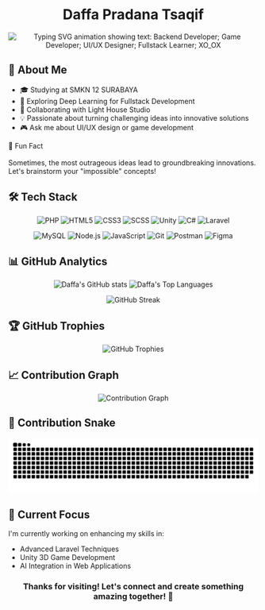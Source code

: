 <h1 align="center">Daffa Pradana Tsaqif</h1>

<p align="center">
  <!-- Uncomment and update these links to include your portfolio, LinkedIn, and Twitter profiles -->
  <!-- <a href="https://your-portfolio-url.com"><img src="https://img.shields.io/badge/Portfolio-FF5722?style=for-the-badge&logo=todoist&logoColor=white" alt="Portfolio"></a>
  <a href="https://www.linkedin.com/in/your-linkedin/"><img src="https://img.shields.io/badge/LinkedIn-0077B5?style=for-the-badge&logo=linkedin&logoColor=white" alt="LinkedIn"></a>
  <a href="https://twitter.com/your-twitter"><img src="https://img.shields.io/badge/Twitter-1DA1F2?style=for-the-badge&logo=twitter&logoColor=white" alt="Twitter"></a> -->
</p>

<p align="center">
  <img src="https://readme-typing-svg.herokuapp.com?font=Fira+Code&weight=500&size=28&duration=4000&pause=1500&color=DFD3C3&center=true&vCenter=true&width=600&lines=Backend+Developer;Game+Developer;UI%2FUX+Designer;Fullstack+Learner;XO_OX" alt="Typing SVG animation showing text: Backend Developer; Game Developer; UI/UX Designer; Fullstack Learner; XO_OX" />
</p>

## 🚀 About Me

- 🎓 Studying at SMKN 12 SURABAYA
- 🌱 Exploring Deep Learning for Fullstack Development
- 👯 Collaborating with Light House Studio
- 💡 Passionate about turning challenging ideas into innovative solutions
- 🎮 Ask me about UI/UX design or game development

<summary>🌟 Fun Fact</summary>
<br>
Sometimes, the most outrageous ideas lead to groundbreaking innovations. Let's brainstorm your "impossible" concepts!

## 🛠️ Tech Stack
<p align="center">
  <img src="https://img.shields.io/badge/PHP-777BB4?style=for-the-badge&logo=php&logoColor=white" alt="PHP">
  <img src="https://img.shields.io/badge/HTML5-E34F26?style=for-the-badge&logo=html5&logoColor=white" alt="HTML5">
  <img src="https://img.shields.io/badge/CSS3-1572B6?style=for-the-badge&logo=css3&logoColor=white" alt="CSS3">
  <img src="https://img.shields.io/badge/Sass-CC6699?style=for-the-badge&logo=sass&logoColor=white" alt="SCSS">
  <img src="https://img.shields.io/badge/Unity-100000?style=for-the-badge&logo=unity&logoColor=white" alt="Unity">
  <img src="https://img.shields.io/badge/C%23-239120?style=for-the-badge&logo=c-sharp&logoColor=white" alt="C#">
  <img src="https://img.shields.io/badge/Laravel-FF2D20?style=for-the-badge&logo=laravel&logoColor=white" alt="Laravel">
</p>
<p align="center">
  <img src="https://img.shields.io/badge/MySQL-00000F?style=for-the-badge&logo=mysql&logoColor=white" alt="MySQL">
  <img src="https://img.shields.io/badge/Node.js-339933?style=for-the-badge&logo=nodedotjs&logoColor=white" alt="Node.js">
  <img src="https://img.shields.io/badge/JavaScript-F7DF1E?style=for-the-badge&logo=javascript&logoColor=black" alt="JavaScript">
  <img src="https://img.shields.io/badge/Git-F05032?style=for-the-badge&logo=git&logoColor=white" alt="Git">
  <img src="https://img.shields.io/badge/Postman-FF6C37?style=for-the-badge&logo=Postman&logoColor=white" alt="Postman">
  <img src="https://img.shields.io/badge/Figma-F24E1E?style=for-the-badge&logo=figma&logoColor=white" alt="Figma">
</p>

## 📊 GitHub Analytics
<p align="center">
  <img height="180em" src="https://github-readme-stats.vercel.app/api?username=daffapradanat&show_icons=true&theme=radical" alt="Daffa's GitHub stats"/>
  <img height="180em" src="https://github-readme-stats.vercel.app/api/top-langs/?username=daffapradanat&layout=compact&theme=radical" alt="Daffa's Top Languages"/>
</p>
<p align="center">
  <img src="https://github-readme-streak-stats.herokuapp.com/?user=daffapradanat&theme=radical" alt="GitHub Streak"/>
</p>

## 🏆 GitHub Trophies
<p align="center">
  <img src="https://github-profile-trophy.vercel.app/?username=daffapradanat&theme=darkhub&no-frame=true&margin-w=15" alt="GitHub Trophies"/>
</p>

## 📈 Contribution Graph
<p align="center">
  <img src="https://github-readme-activity-graph.vercel.app/graph?username=daffapradanat&theme=react-dark" alt="Contribution Graph"/>
</p>

## 🐍 Contribution Snake
<p align="center">
  <img src="https://raw.githubusercontent.com/platane/snk/output/github-contribution-grid-snake.svg" alt="Snake Animation"/>
</p>

## 🎯 Current Focus

I'm currently working on enhancing my skills in:

- Advanced Laravel Techniques
- Unity 3D Game Development
- AI Integration in Web Applications

<h3 align="center">Thanks for visiting! Let's connect and create something amazing together! 🚀</h3>
